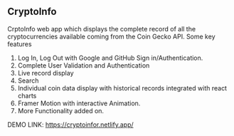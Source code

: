 ## CryptoInfo


CrptoInfo web app which displays the complete record of all the cryptocurrencies available coming from the Coin Gecko API.
Some key features

1) Log In, Log Out with Google and GitHub Sign in/Authentication. 
2) Complete User Validation and Authentication
3) Live record display
4) Search
5) Individual coin data display with historical records integrated with react charts
6) Framer Motion with interactive Animation.
7) More Functionality added on.

DEMO LINK: https://cryptoinfor.netlify.app/


